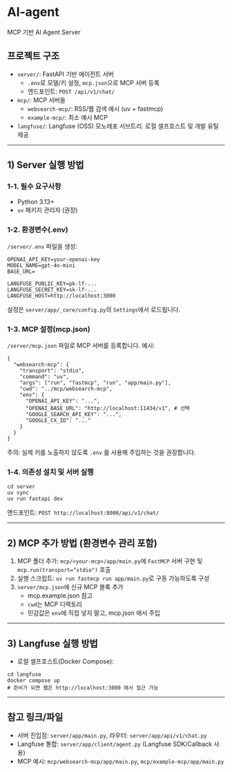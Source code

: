 # AI-agent

MCP 기반 AI Agent Server

## 프로젝트 구조

- `server/`: FastAPI 기반 에이전트 서버
  - `.env`로 모델/키 설정, `mcp.json`으로 MCP 서버 등록
  - 엔드포인트: `POST /api/v1/chat/`
- `mcp/`: MCP 서버들
  - `websearch-mcp/`: RSS/웹 검색 예시 (uv + fastmcp)
  - `example-mcp/`: 최소 예시 MCP
- `langfuse/`: Langfuse (OSS) 모노레포 서브트리. 로컬 셀프호스트 및 개발 유틸 제공

---

## 1) Server 실행 방법

### 1-1. 필수 요구사항

- Python 3.13+
- `uv` 패키지 관리자 (권장)

### 1-2. 환경변수(.env)

`/server/.env` 파일을 생성:

```
OPENAI_API_KEY=your-openai-key
MODEL_NAME=gpt-4o-mini
BASE_URL=

LANGFUSE_PUBLIC_KEY=pk-lf-...
LANGFUSE_SECRET_KEY=sk-lf-...
LANGFUSE_HOST=http://localhost:3000
```

설정은 `server/app/_core/config.py`의 `Settings`에서 로드됩니다.

### 1-3. MCP 설정(mcp.json)

`/server/mcp.json` 파일로 MCP 서버를 등록합니다. 예시:

```
{
  "websearch-mcp": {
    "transport": "stdio",
    "command": "uv",
    "args": ["run", "fastmcp", "run", "app/main.py"],
    "cwd": "../mcp/websearch-mcp",
    "env": {
      "OPENAI_API_KEY": "...",
      "OPENAI_BASE_URL": "http://localhost:11434/v1", # 선택
      "GOOGLE_SEARCH_API_KEY": "...",
      "GOOGLE_CX_ID": "..."
    }
  }
}
```

주의: 실제 키를 노출하지 않도록 `.env` 를 사용해 주입하는 것을 권장합니다.

### 1-4. 의존성 설치 및 서버 실행

```
cd server
uv sync
uv run fastapi dev
```

엔드포인트: `POST http://localhost:8000/api/v1/chat/`

---

## 2) MCP 추가 방법 (환경변수 관리 포함)

1. MCP 폴더 추가: `mcp/<your-mcp>/app/main.py`에 `FastMCP` 서버 구현 및 `mcp.run(transport="stdio")` 호출
2. 실행 스크립트: `uv run fastmcp run app/main.py`로 구동 가능하도록 구성
3. `server/mcp.json`에 신규 MCP 블록 추가
   - mcp.example.json 참고
   - `cwd`는 MCP 디렉토리
   - 민감값은 `env`에 직접 넣지 말고, mcp.json 에서 주입

---

## 3) Langfuse 실행 방법

- 로컬 셀프호스트(Docker Compose):

```
cd langfuse
docker compose up
# 준비가 되면 웹은 http://localhost:3000 에서 접근 가능
```

---

## 참고 링크/파일

- 서버 진입점: `server/app/main.py`, 라우터: `server/app/api/v1/chat.py`
- Langfuse 통합: `server/app/client/agent.py` (Langfuse SDK/Callback 사용)
- MCP 예시: `mcp/websearch-mcp/app/main.py`, `mcp/example-mcp/app/main.py`
